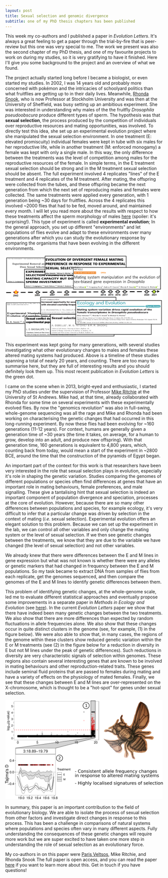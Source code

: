 ```yaml
---
layout: post
title: Sexual selection and genomic divergence
subtitle: one of my PhD thesis chapters has been published
---
```


This week my co-authors and I published a paper in *Evolution Letters*. It's always a great feeling to get a paper through the trial-by-fire that is peer-review but this one was very special to me. The work we present was also the second chapter of my PhD thesis, and one of my favourite projects to work on during my studies, so it is very gratifying to have it finished. Here I'll give you some background to the project and an overview of what we found.

The project actually started long before I became a biologist, or even started my studies. In 2002, I was 14 years old and probably more concerned with pokémon and the intricacies of schoolyard politics than what fruitflies are getting up to in their daily lives. Meanwhile, [Rhonda Snook](https://www.su.se/english/profiles/rhsn2867-1.348903), who is now Professor at Stockholm University and was then at the University of Sheffield, was busy setting up an ambitious experiment. She was interested in understanding why males of the the fruitfly *Drosophila pseudoobscura* produce different types of sperm. The hypothesis was that **sexual selection**, the process produced by the competition of individuals over reproductive resources and mating opportunities, was involved. To directly test this idea, she set up an experimental evolution project where she manipulated the sexual selection environment. In one treatment (E: elevated promiscuity) individual females were kept in tube with six males for her reproductive life, while in another treatment (M: enforced monogamy) a female was kept with only a single male. In this way, the only difference between the treatments was the level of competition among males for the reproductive resources of the female. In simple terms, in the E treatment sexual selection should be strong and in the M treatment sexual selection should be absent. The full experiment involved 4 replicates "lines" of the E treatment and 4 replicates of the M treatment. After mating, the offspring were collected from the tubes, and these offspring became the next generation from which the next set of reproducing males and females were collected. The same treatments were applied every generation, with 1 generation being ~30 days for fruitflies. Across the 4 replicates this involved ~2000 flies that had to be fed, moved around, and maintained every month. I will let you read more about the results with respect to how these treatments affect the sperm morphology of males [here](https://onlinelibrary.wiley.com/doi/full/10.1111/j.1558-5646.2008.00601.x) (spoiler: it's surprising!). This type of experiment is called **experimental evolution**; In the general approach, you set up different "environments" and let populations of flies evolve and adapt to these environments over many generations after which you can study the evolutionary response by comparing the organisms that have been evolving in the different environments.

![Project Timeline](/img/13-03-2021_timeline.png)

This experiment was kept going for many generations, with several studies investigating what other evolutionary changes to males and females these altered mating systems had produced. Above is a timeline of these studies spanning a total of nearly 20 years, and counting. There are too many to summarise here, but they are full of interesting results and you should definitely look them up. This most recent publication in *Evolution Letters* is the green dot.

I came on the scene when in 2013, bright-eyed and enthusiastic, I started my PhD studies under the supervision of Professor [Mike Ritchie](https://risweb.st-andrews.ac.uk/portal/en/persons/michael-gordon-ritchie(7d2c2deb-821c-48a4-93c6-f60e3b5584cb).html) at the University of St Andrews. Mike had, at that time, already collaborated with Rhonda for some time on several experiments with these experimentally evolved flies. By now the "genomics revolution" was also in full-swing, whole-genome sequencing was all the rage and Mike and Rhonda had been working on characterising the genetic changes that had occurred in this long-running experiment. By now these flies had been evolving for ~160 generations (11-12 years). For context, humans are generally given a generation time of ~30 years (the time it takes, on average, for a human to grow, develop into an adult, and produce new offspring). With that generation time, 160 generations is equivalent to 4,800 years, which, counting back from today, would mean a start of the experiment in ~2800 BCE, around the time that the construction of the pyramids of Egypt began.

An important part of the context for this work is that researchers have been very interested in the role that sexual selection plays in evolution, especially it's role in shaping the genetic variation. Studies comparing the genomes of different populations or species often find differences at genes that have an important role in mating behaviours, female preferences, and male signalling. These give a tantalising hint that sexual selection is indeed an important component of population divergence and speciation, processes at the core of evolution. However, because there are so many other differences between populations and species, for example ecology, it's very difficult to infer that a particular change was driven by selection in the context of mating (*i.e.* sexual selection). Experimental evolution offers an elegant solution to this problem. Because we can set up the experiment in the lab, we can control all other variables and only change the mating system or the level of sexual selection. If we then see genetic changes between the treatments, we know that they are due to the variable we have changed (the level of sexual selection) and not other variables.

We already knew that there were differences between the E and M lines in gene expression but what was not known is whether there were any alleles or genetic markers that had changed in frequency between the E and M populations. So my task became to extract DNA from samples of flies from each replicate, get the genomes sequenced, and then compare the genomes of the E and M lines to identify genetic differences between them.

This problem of identifying genetic changes, at the whole-genome scale, led me to evaluate different statistical approaches and eventually propose some improvements in a separate paper in *Methods in Ecology and Evolution* (see [here](https://doi.org/10.1111/2041-210X.12810)). In the current *Evolution Letters* paper we show that there have indeed been many genetic changes between the two treatments. We also show that there are more differences than expected by random fluctuations in allele frequencies alone. We also show that these changes occur in quite distinct clusters in the genome (see, for example, (1) in the figure below). We were also able to show that, in many cases, the regions of the genome within these clusters show reduced genetic variation within the E or M treatments (see (2) in the figure below for a reduction in diversity in E but not M lines under the peak of genetic differences). Such reductions in diversity are very characteristic signals of selection within genomes. These regions also contain several interesting genes that are known to be involved in mating behaviours and other reproduction-related traits. These genes include seminal fluid proteins that are passed to females during mating and have a variety of effects on the physiology of mated females. Finally, we see that these changes between E and M lines are over-represented on the X-chromosome, which is thought to be a "hot-spot" for genes under sexual selection.

![Graphical Abstract](/img/13-03-2021_graphical_abstract.png)

In summary, this paper is an important contribution to the field of evolutionary biology. We are able to isolate the process of sexual selection from other factors and investigate direct changes in response to this process. This has been a challenge in comparisons of natural systems where populations and species often vary in many different aspects. Fully understanding the consequences of these genetic changes will require more work but we are super excited to have taken one more step in understanding the role of sexual selection as an evolutionary force.

My co-authors in on this paper were [Paris Veltsos](), Mike Ritchie, and Rhonda Snook
The full paper is open access, and you can read the paper [here]() if you want to learn more about this. Get in touch if you have questions!

























